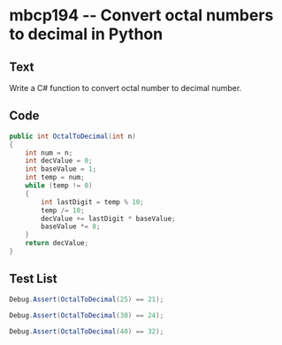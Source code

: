 # mbcp194 -- Convert octal numbers to decimal in Python

## Text

Write a C# function to convert octal number to decimal number.

## Code

```csharp
public int OctalToDecimal(int n)  
{  
    int num = n;  
    int decValue = 0;  
    int baseValue = 1;  
    int temp = num;  
    while (temp != 0)  
    {  
        int lastDigit = temp % 10;  
        temp /= 10;  
        decValue += lastDigit * baseValue;  
        baseValue *= 8;  
    }  
    return decValue;  
}
```

## Test List

```csharp
Debug.Assert(OctalToDecimal(25) == 21);
```

```csharp
Debug.Assert(OctalToDecimal(30) == 24);
```

```csharp
Debug.Assert(OctalToDecimal(40) == 32);
```
